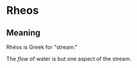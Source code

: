 # Rheos

## Meaning

Rhéos is Greek for "stream."

The _flow_ of water is but one aspect of the stream.